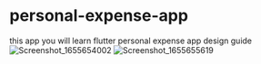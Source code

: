 # personal-expense-app
 this app you will learn flutter personal expense app design guide
![Screenshot_1655654002](https://user-images.githubusercontent.com/31232577/174491214-f4845108-bbec-4faf-b6af-645720c7cb7e.png)
![Screenshot_1655655619](https://user-images.githubusercontent.com/31232577/174491224-102f5761-2ac7-4ea7-8746-4d3293e3e3c8.png)

